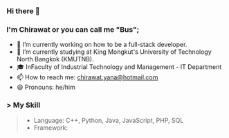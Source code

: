 ### Hi there 👋
### I'm Chirawat or you can call me "Bus";

- 🔭 I’m currently working on how to be a full-stack developer.
- 🌱 I’m currently studying at King Mongkut's University of Technology North Bangkok (KMUTNB).
- 🎓 InFaculty of Industrial Technology and Management - IT Department
- 📫 How to reach me: chirawat.yana@hotmail.com
- 😄 Pronouns: he/him

### > My Skill
> - Language: C++, Python, Java, JavaScript, PHP, SQL
> - Framework: 
